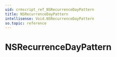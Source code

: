```yaml
---
uid: crmscript_ref_NSRecurrenceDayPattern
title: NSRecurrenceDayPattern
intellisense: Void.NSRecurrenceDayPattern
so.topic: reference
---
```


# NSRecurrenceDayPattern
